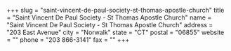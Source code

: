 +++
slug = "saint-vincent-de-paul-society-st-thomas-apostle-church"
title = "Saint Vincent De Paul Society - St Thomas Apostle Church"
name = "Saint Vincent De Paul Society - St Thomas Apostle Church"
address = "203 East Avenue"
city = "Norwalk"
state = "CT"
postal = "06855"
website = ""
phone = "203 866-3141"
fax = ""
+++
